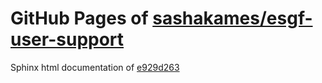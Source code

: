 GitHub Pages of [sashakames/esgf-user-support](https://github.com/sashakames/esgf-user-support.git)
===
Sphinx html documentation of [e929d263](https://github.com/sashakames/esgf-user-support/tree/e929d263632cdf7c7d348fa499e6ec1d3e32ddb7)

